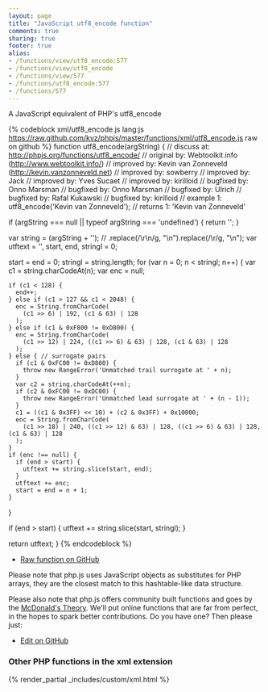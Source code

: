 ```yaml
---
layout: page
title: "JavaScript utf8_encode function"
comments: true
sharing: true
footer: true
alias:
- /functions/view/utf8_encode:577
- /functions/view/utf8_encode
- /functions/view/577
- /functions/utf8_encode:577
- /functions/577
---
```

<!-- Generated by Rakefile:build -->
A JavaScript equivalent of PHP's utf8_encode

{% codeblock xml/utf8_encode.js lang:js https://raw.github.com/kvz/phpjs/master/functions/xml/utf8_encode.js raw on github %}
function utf8_encode(argString) {
  //  discuss at: http://phpjs.org/functions/utf8_encode/
  // original by: Webtoolkit.info (http://www.webtoolkit.info/)
  // improved by: Kevin van Zonneveld (http://kevin.vanzonneveld.net)
  // improved by: sowberry
  // improved by: Jack
  // improved by: Yves Sucaet
  // improved by: kirilloid
  // bugfixed by: Onno Marsman
  // bugfixed by: Onno Marsman
  // bugfixed by: Ulrich
  // bugfixed by: Rafal Kukawski
  // bugfixed by: kirilloid
  //   example 1: utf8_encode('Kevin van Zonneveld');
  //   returns 1: 'Kevin van Zonneveld'

  if (argString === null || typeof argString === 'undefined') {
    return '';
  }

  var string = (argString + ''); // .replace(/\r\n/g, "\n").replace(/\r/g, "\n");
  var utftext = '',
    start, end, stringl = 0;

  start = end = 0;
  stringl = string.length;
  for (var n = 0; n < stringl; n++) {
    var c1 = string.charCodeAt(n);
    var enc = null;

    if (c1 < 128) {
      end++;
    } else if (c1 > 127 && c1 < 2048) {
      enc = String.fromCharCode(
        (c1 >> 6) | 192, (c1 & 63) | 128
      );
    } else if (c1 & 0xF800 != 0xD800) {
      enc = String.fromCharCode(
        (c1 >> 12) | 224, ((c1 >> 6) & 63) | 128, (c1 & 63) | 128
      );
    } else { // surrogate pairs
      if (c1 & 0xFC00 != 0xD800) {
        throw new RangeError('Unmatched trail surrogate at ' + n);
      }
      var c2 = string.charCodeAt(++n);
      if (c2 & 0xFC00 != 0xDC00) {
        throw new RangeError('Unmatched lead surrogate at ' + (n - 1));
      }
      c1 = ((c1 & 0x3FF) << 10) + (c2 & 0x3FF) + 0x10000;
      enc = String.fromCharCode(
        (c1 >> 18) | 240, ((c1 >> 12) & 63) | 128, ((c1 >> 6) & 63) | 128, (c1 & 63) | 128
      );
    }
    if (enc !== null) {
      if (end > start) {
        utftext += string.slice(start, end);
      }
      utftext += enc;
      start = end = n + 1;
    }
  }

  if (end > start) {
    utftext += string.slice(start, stringl);
  }

  return utftext;
}
{% endcodeblock %}

 - [Raw function on GitHub](https://github.com/kvz/phpjs/blob/master/functions/xml/utf8_encode.js)

Please note that php.js uses JavaScript objects as substitutes for PHP arrays, they are 
the closest match to this hashtable-like data structure. 

Please also note that php.js offers community built functions and goes by the 
[McDonald's Theory](https://medium.com/what-i-learned-building/9216e1c9da7d). We'll put online 
functions that are far from perfect, in the hopes to spark better contributions. 
Do you have one? Then please just: 

 - [Edit on GitHub](https://github.com/kvz/phpjs/edit/master/functions/xml/utf8_encode.js)


### Other PHP functions in the xml extension
{% render_partial _includes/custom/xml.html %}
